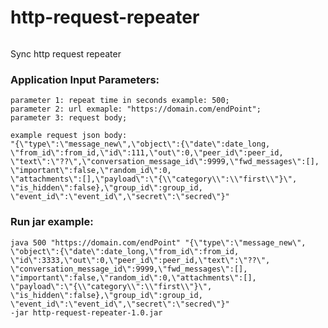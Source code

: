 # http-request-repeater

<p>
  <a target="_blank" rel="noopener noreferrer" href="https://github.com/maybetm/http-request-repeater/actions?query=workflow%3Aany-build">
    <img src="https://github.com/maybetm/http-request-repeater/workflows/any-build/badge.svg" alt="" style="max-width:100%;">
  </a>
</p>

Sync http request repeater

### Application Input Parameters:

```
parameter 1: repeat time in seconds example: 500;
parameter 2: url exmaple: "https://domain.com/endPoint";
parameter 3: request body; 

example request json body:
"{\"type\":\"message_new\",\"object\":{\"date\":date_long,
\"from_id\":from_id,\"id\":111,\"out\":0,\"peer_id\":peer_id,
\"text\":\"??\",\"conversation_message_id\":9999,\"fwd_messages\":[],
\"important\":false,\"random_id\":0,
\"attachments\":[],\"payload\":\"{\\"category\\":\\"first\\"}\",
\"is_hidden\":false},\"group_id\":group_id,
\"event_id\":\"event_id\",\"secret\":\"secred\"}"
```

### Run jar example: 

```
java 500 "https://domain.com/endPoint" "{\"type\":\"message_new\",
\"object\":{\"date\":date_long,\"from_id\":from_id,
\"id\":3333,\"out\":0,\"peer_id\":peer_id,\"text\":\"??\",
\"conversation_message_id\":9999,\"fwd_messages\":[],
\"important\":false,\"random_id\":0,\"attachments\":[],
\"payload\":\"{\\"category\\":\\"first\\"}\",
\"is_hidden\":false},\"group_id\":group_id,
\"event_id\":\"event_id\",\"secret\":\"secred\"}"
-jar http-request-repeater-1.0.jar
```
